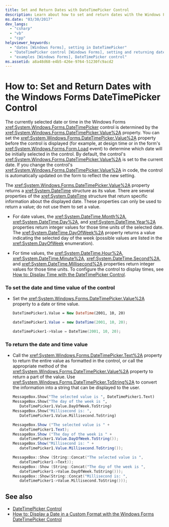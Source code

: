 ```yaml
---
title: Set and Return Dates with DateTimePicker Control
description: Learn about how to set and return dates with the Windows Forms DateTimePicker control by means of Visual Basic, C#, and CPP code examples.
ms.date: "03/30/2017"
dev_langs: 
  - "csharp"
  - "vb"
  - "cpp"
helpviewer_keywords: 
  - "dates [Windows Forms], setting in DateTimePicker"
  - "DateTimePicker control [Windows Forms], setting and returning dates"
  - "examples [Windows Forms], DateTimePicker control"
ms.assetid: a8a48d68-e4b5-426e-9764-51230fc9acd2
---
```

# How to: Set and Return Dates with the Windows Forms DateTimePicker Control

The currently selected date or time in the Windows Forms <xref:System.Windows.Forms.DateTimePicker> control is determined by the <xref:System.Windows.Forms.DateTimePicker.Value%2A> property. You can set the <xref:System.Windows.Forms.DateTimePicker.Value%2A> property before the control is displayed (for example, at design time or in the form's <xref:System.Windows.Forms.Form.Load> event) to determine which date will be initially selected in the control. By default, the control's <xref:System.Windows.Forms.DateTimePicker.Value%2A> is set to the current date. If you change the control's <xref:System.Windows.Forms.DateTimePicker.Value%2A> in code, the control is automatically updated on the form to reflect the new setting.  
  
 The <xref:System.Windows.Forms.DateTimePicker.Value%2A> property returns a <xref:System.DateTime> structure as its value. There are several properties of the <xref:System.DateTime> structure that return specific information about the displayed date. These properties can only be used to return a value; do not use them to set a value.  
  
- For date values, the <xref:System.DateTime.Month%2A>, <xref:System.DateTime.Day%2A>, and <xref:System.DateTime.Year%2A> properties return integer values for those time units of the selected date. The <xref:System.DateTime.DayOfWeek%2A> property returns a value indicating the selected day of the week (possible values are listed in the <xref:System.DayOfWeek> enumeration).  
  
- For time values, the <xref:System.DateTime.Hour%2A>, <xref:System.DateTime.Minute%2A>, <xref:System.DateTime.Second%2A>, and <xref:System.DateTime.Millisecond%2A> properties return integer values for those time units. To configure the control to display times, see [How to: Display Time with the DateTimePicker Control](how-to-display-time-with-the-datetimepicker-control.md).  
  
### To set the date and time value of the control  
  
- Set the <xref:System.Windows.Forms.DateTimePicker.Value%2A> property to a date or time value.  
  
    ```vb  
    DateTimePicker1.Value = New DateTime(2001, 10, 20)  
    ```  
  
    ```csharp  
    dateTimePicker1.Value = new DateTime(2001, 10, 20);  
    ```  
  
    ```cpp  
    dateTimePicker1->Value = DateTime(2001, 10, 20);  
    ```  
  
### To return the date and time value  
  
- Call the <xref:System.Windows.Forms.DateTimePicker.Text%2A> property to return the entire value as formatted in the control, or call the appropriate method of the <xref:System.Windows.Forms.DateTimePicker.Value%2A> property to return a part of the value. Use <xref:System.Windows.Forms.DateTimePicker.ToString%2A> to convert the information into a string that can be displayed to the user.  
  
    ```vb  
    MessageBox.Show("The selected value is ", DateTimePicker1.Text)  
    MessageBox.Show("The day of the week is ",
       DateTimePicker1.Value.DayOfWeek.ToString)  
    MessageBox.Show("Millisecond is: ",
       DateTimePicker1.Value.Millisecond.ToString)  
    ```  
  
    ```csharp  
    MessageBox.Show ("The selected value is " +
       dateTimePicker1.Text);  
    MessageBox.Show ("The day of the week is " +
       dateTimePicker1.Value.DayOfWeek.ToString());  
    MessageBox.Show("Millisecond is: " +
       dateTimePicker1.Value.Millisecond.ToString());  
    ```  
  
    ```cpp  
    MessageBox::Show (String::Concat("The selected value is ",  
       dateTimePicker1->Text));  
    MessageBox::Show (String::Concat("The day of the week is ",  
       dateTimePicker1->Value.DayOfWeek.ToString()));  
    MessageBox::Show(String::Concat("Millisecond is: ",  
       dateTimePicker1->Value.Millisecond.ToString()));  
    ```  
  
## See also

- [DateTimePicker Control](datetimepicker-control-windows-forms.md)
- [How to: Display a Date in a Custom Format with the Windows Forms DateTimePicker Control](display-a-date-in-a-custom-format-with-wf-datetimepicker-control.md)
